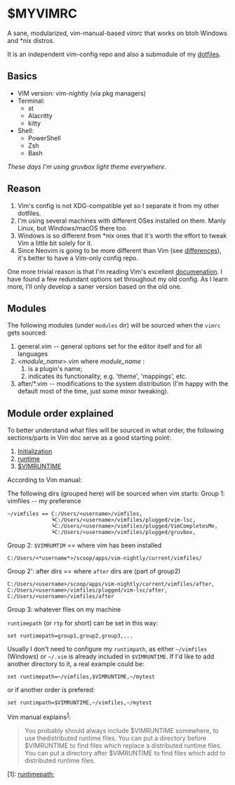 # $MYVIMRC
A sane, modularized, vim-manual-based *vimrc* that works on btoh Windows and \*nix distros.

It is an independent vim-config repo and also a submodule of my [dotfiles](https://github.com/Linerre/voidrice).

## Basics
- VIM version: vim-nightly (via pkg managers)
- Terminal: 
    - st
    - Alacritty
    - kitty
- Shell: 
    - PowerShell
    - Zsh
    - Bash

*These days I'm using gruvbox light theme everywhere*.

## Reason
1. Vim's config is not XDG-compatible yet so I separate it from my other dotfiles. 
2. I'm using several machines with different OSes installed on them. Manly Linux, but Windows/macOS there too. 
3. Windows is so different from \*nix ones that it's worth the effort to tweak Vim a little bit solely for it.  
4. Since Neovim is going to be more different than Vim (see [differences](https://neovim.io/doc/user/vim_diff.html)), it's better to have a Vim-only config repo.

One more trivial reason is that I'm reading Vim's excellent [documenation](https://vimhelp.org). I have found a few redundant options set throughout my old config. As I learn more, I'll only develop a saner version based on the old one.

## Modules
The following modules (under `modules` dir) will be sourced when the `vimrc` gets sourced:
1. general.vim -- general options set for the editor itself and for all languages  
2. <*module_name*>.vim where *module_name* :
    1. is a plugin's name;
    2. indicates its functionality, e.g. 'theme', 'mappings', etc.
3. after/\*.vim -- modifications to the system distribution (I'm happy with the default most of the time, just some minor tweaking).

## Module order explained
To better understand what files will be sourced in what order, the following sections/parts in Vim doc serve as a good starting point:
1. [Initialization](https://vimhelp.org/starting.txt.html#initialization)
2. [runtime](https://vimhelp.org/repeat.txt.html#%3Aruntime)
3. [$VIMRUNTIME](https://vimhelp.org/starting.txt.html#%24VIMRUNTIME)

According to Vim manual:

The following dirs (grouped here) will be sourced when vim starts:
Group 1: vimfiles -- my preference

    ~/vimfiles == C:/Users/<username>/vimfiles,
                  ┕C:/Users/<username>/vimfiles/plugged/vim-lsc,
                  ┕C:/Users/<username>/vimfiles/plugged/VimCompletesMe,
                  ┕C:/Users/<username>/vimfiles/plugged/gruvbox,
               
Group 2: `$VIMRUMTIM` == where vim has been installed

    C:/Users/<*username*>/scoop/apps/vim-nightly/current/vimfiles/

Group 2': after dirs == where `after` dirs are (part of group2)

    C:/Users/<username>/scoop/apps/vim-nightly/current/vimfiles/after,
    C:/Users/<username>/vimfiles/plugged/vim-lsc/after,
    C:/Users/<username>/vimfiles/after

Group 3: whatever files on my machine

`runtimepath` (or `rtp` for short) can be set in this way:

    set runtimepath=group1,group2,group3,...

Usually I don't need to configure my `runtimpath`, as either `~/vimfiles` (Windows) or `~/.vim` is already included in `$VIMRUNTIME`. If I'd like to add another directory to it, a real example could be:

    set runtimepath=~/vimfiles,$VIMRUNTIME,~/mytest

or if another order is prefered:

    set runtimpath=$VIMRUNTIME,~/vimfiles,~/mytest

Vim manual explains<sup>[1](#myft1)</sup>:
>You probably should always include $VIMRUNTIME somewhere, to use thedistributed runtime files.  You can put a directory before $VIMRUNTIME to find files which replace a distributed runtime files.  You can put a directory after $VIMRUNTIME to find files which add to distributed runtime files.

<a name="myft1">[1]</a>: [runtimepath](https://vimhelp.org/options.txt.html#%27runtimepath%27);

